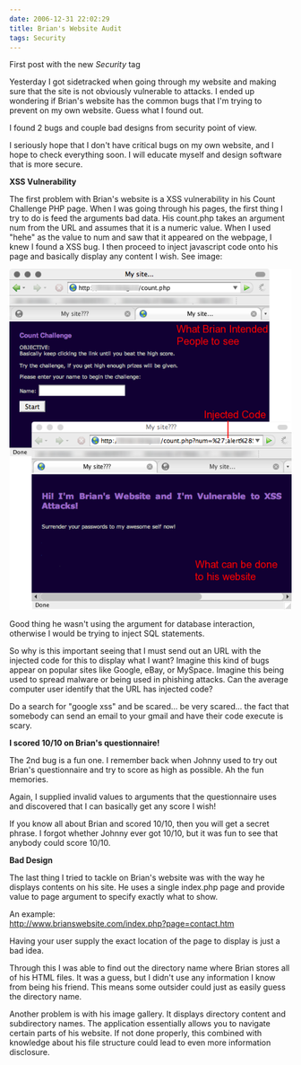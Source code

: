 ```yaml
---
date: 2006-12-31 22:02:29
title: Brian's Website Audit
tags: Security
---
```

First post with the new _Security_ tag

Yesterday I got sidetracked when going through my website and making sure that
the site is not obviously vulnerable to attacks. I ended up wondering if
Brian's website has the common bugs that I'm trying to prevent on my own
website. Guess what I found out.

I found 2 bugs and couple bad designs from security point of view.

I seriously hope that I don't have critical bugs on my own website, and I hope
to check everything soon. I will educate myself and design software that is
more secure.

**XSS Vulnerability**

The first problem with Brian's website is a XSS vulnerability in his Count
Challenge PHP page. When I was going through his pages, the first thing I try
to do is feed the arguments bad data. His count.php takes an argument num from
the URL and assumes that it is a numeric value. When I used "hehe" as the value
to num and saw that it appeared on the webpage, I knew I found a XSS bug. I
then proceed to inject javascript code onto his page and basically display any
content I wish. See image:

![](/images/brianxssvulnerability.png)

Good thing he wasn't using the argument for database interaction, otherwise I
would be trying to inject SQL statements.

So why is this important seeing that I must send out an URL with the injected
code for this to display what I want? Imagine this kind of bugs appear on
popular sites like Google, eBay, or MySpace. Imagine this being used to spread
malware or being used in phishing attacks. Can the average computer user
identify that the URL has injected code?

Do a search for "google xss" and be scared... be very scared... the fact that
somebody can send an email to your gmail and have their code execute is scary.

**I scored 10/10 on Brian's questionnaire!**

The 2nd bug is a fun one. I remember back when Johnny used to try out Brian's
questionnaire and try to score as high as possible. Ah the fun memories.

Again, I supplied invalid values to arguments that the questionnaire uses and
discovered that I can basically get any score I wish!

If you know all about Brian and scored 10/10, then you will get a secret
phrase. I forgot whether Johnny ever got 10/10, but it was fun to see that
anybody could score 10/10.

**Bad Design**

The last thing I tried to tackle on Brian's website was with the way he
displays contents on his site. He uses a single index.php page and provide
value to page argument to specify exactly what to show.

An example:  
http://www.brianswebsite.com/index.php?page=contact.htm

Having your user supply the exact location of the page to display is just a bad
idea.

Through this I was able to find out the directory name where Brian stores all
of his HTML files. It was a guess, but I didn't use any information I know from
being his friend. This means some outsider could just as easily guess the
directory name.

Another problem is with his image gallery. It displays directory content and
subdirectory names. The application essentially allows you to navigate certain
parts of his website. If not done properly, this combined with knowledge about
his file structure could lead to even more information disclosure.
